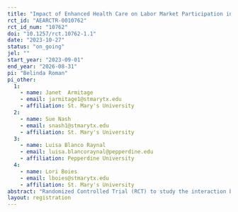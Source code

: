 ```yaml
---
title: "Impact of Enhanced Health Care on Labor Market Participation in San Antonio, Texas"
rct_id: "AEARCTR-0010762"
rct_id_num: "10762"
doi: "10.1257/rct.10762-1.1"
date: "2023-10-27"
status: "on_going"
jel: ""
start_year: "2023-09-01"
end_year: "2026-08-31"
pi: "Belinda Roman"
pi_other:
  1:
    - name: Janet  Armitage
    - email: jarmitage1@stmarytx.edu
    - affiliation: St. Mary's University
  2:
    - name: Sue Nash
    - email: snash1@stmarytx.edu
    - affiliation: St. Mary's University
  3:
    - name: Luisa Blanco Raynal
    - email: luisa.blancoraynal@pepperdine.edu
    - affiliation: Pepperdine University
  4:
    - name: Lori Boies
    - email: lboies@stmarytx.edu
    - affiliation: St. Mary's University
abstract: "Randomized Controlled Trial (RCT) to study the interaction between labor force participation and health in the diabetic population of the San Antonio, Texas, MSA. Data from a 2019/2020 San Antonio Metropolitan Health District (Metro Health) report confirms that this community has a higher diabetes hospitalization rate than the rest of the state; an increasing child diabetes hospitalization rate; higher hospitalization rates for diabetic amputations; and a higher age-adjusted mortality rate for diabetes than the state and the country. Black and Hispanic/Latinx populations have the highest incidences of diabetes in the city. We plan a collaboration with three local NGOs that already provide both access to and continuing care for undeserved and uninsured diabetic populations in the greater MSA.  Our proposal follows the principles of the Oregon Health Insurance Experiment that examined Medicaid expansion and its impact on health outcomes in Oregon. We plan to leverage existing administrative data from the NGOs’ diabetes programs to establish a baseline on the wage/salary status of participants.  The three NGOs will participate in an RCT to expand the reach of diabetes care through new schemes that include community health advocates and technology for online education and care management. Data from the RCT will be analyzed to determine if providing care using these community care workers, technology or a combination thereof improves labor force participation, engenders economic stability, and fosters upward economic mobility for the diabetic population."
layout: registration
---
```


